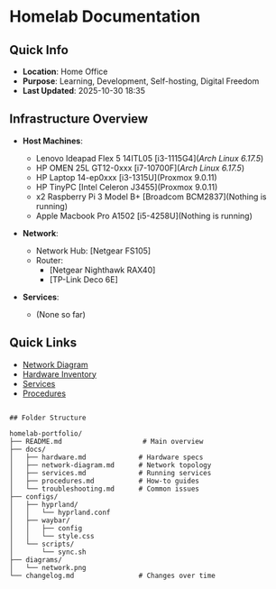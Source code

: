 # Homelab Documentation

## Quick Info
- **Location**: Home Office
- **Purpose**: Learning, Development, Self-hosting, Digital Freedom
- **Last Updated**: 2025-10-30 18:35

## Infrastructure Overview
- **Host Machines**: 
    - Lenovo Ideapad Flex 5 14ITL05 [i3-1115G4](*Arch Linux 6.17.5*)
    - HP OMEN 25L GT12-0xxx [i7-10700F](*Arch Linux 6.17.5*)
    - HP Laptop 14-ep0xxx [i3-1315U](Proxmox 9.0.11)
    - HP TinyPC [Intel Celeron J3455](Proxmox 9.0.11)
    - x2 Raspberry Pi 3 Model B+ [Broadcom BCM2837](Nothing is running)
    - Apple Macbook Pro A1502 [i5-4258U](Nothing is running)

- **Network**: 
    - Network Hub: [Netgear FS105]
    - Router: 
        - [Netgear Nighthawk RAX40]
        - [TP-Link Deco 6E]
- **Services**:
    - (None so far)

## Quick Links
- [Network Diagram](./docs/network-diagram.md)
- [Hardware Inventory](./docs/hardware.md)
- [Services](./docs/services.md)
- [Procedures](./docs/procedures.md)
````

## Folder Structure

homelab-portfolio/
├── README.md                    # Main overview
├── docs/
│   ├── hardware.md             # Hardware specs
│   ├── network-diagram.md      # Network topology
│   ├── services.md             # Running services
│   ├── procedures.md           # How-to guides
│   └── troubleshooting.md      # Common issues
├── configs/
│   ├── hyprland/
│   │   └── hyprland.conf
│   ├── waybar/
│   │   ├── config
│   │   └── style.css
│   └── scripts/
│       └── sync.sh
├── diagrams/
│   └── network.png
└── changelog.md                # Changes over time

